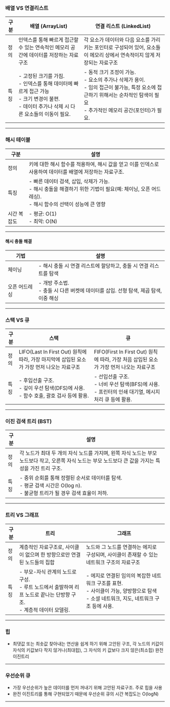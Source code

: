 ### 배열 VS 연결리스트

| 구분 | 배열 (ArrayList)                                                                                                                                | 연결 리스트 (LinkedList)                                                                                                                                                       |
| ---- | ----------------------------------------------------------------------------------------------------------------------------------------------- | ------------------------------------------------------------------------------------------------------------------------------------------------------------------------------ |
| 정의 | 인덱스를 통해 빠르게 접근할 수 있는 연속적인 메모리 공간에 데이터를 저장하는 자료구조                                                           | 각 요소가 데이터와 다음 요소를 가리키는 포인터로 구성되어 있어, 요소들이 메모리 상에서 연속적이지 않게 저장되는 자료구조                                                       |
| 특징 | - 고정된 크기를 가짐.<br>- 인덱스를 통해 데이터에 빠르게 접근 가능<br>- 크기 변경이 불편.<br>- 데이터 추가나 삭제 시 다른 요소들의 이동이 필요. | - 동적 크기 조정이 가능.<br>- 요소의 추가나 삭제가 용이.<br>- 임의 접근이 불가능, 특정 요소에 접근하기 위해서는 순차적인 탐색이 필요<br>- 추가적인 메모리 공간(포인터)가 필요. |

---

### 해시 테이블

| 구분        | 설명                                                                                                                                                 |
| ----------- | ---------------------------------------------------------------------------------------------------------------------------------------------------- |
| 정의        | 키에 대한 해시 함수를 적용하여, 해시 값을 얻고 이를 인덱스로 사용하여 데이터를 배열에 저장하는 자료구조.                                             |
| 특징        | - 빠른 데이터 검색, 삽입, 삭제가 가능.<br>- 해시 충돌을 해결하기 위한 기법이 필요(예: 체이닝, 오픈 어드레싱).<br>- 해시 함수의 선택이 성능에 큰 영향 |
| 시간 복잡도 | - 평균: O(1) <br>- 최악: O(N)                                                                                                                        |

---

#### 해시 충돌 해결

| 기법          | 설명                                                                                     |
| ------------- | ---------------------------------------------------------------------------------------- |
| 체이닝        | - 해시 충돌 시 연결 리스트에 할당하고, 충돌 시 연결 리스트를 탐색                        |
| 오픈 어드레싱 | - 개방 주소법. <br> - 충돌 시 다른 버켓에 데이터를 삽입. 선형 탐색, 제곱 탐색, 이중 해싱 |

---

### 스택 VS 큐

| 구분 | 스택                                                                                       | 큐                                                                                                     |
| ---- | ------------------------------------------------------------------------------------------ | ------------------------------------------------------------------------------------------------------ |
| 정의 | LIFO(Last In First Out) 원칙에 따라, 가장 마지막에 삽입된 요소가 가장 먼저 나오는 자료구조 | FIFO(First In First Out) 원칙에 따라, 가장 처음 삽입된 요소가 가장 먼저 나오는 자료구조                |
| 특징 | - 후입선출 구조.<br>- 깊이 우선 탐색(DFS)에 사용.<br>- 함수 호출, 괄호 검사 등에 활용.     | - 선입선출 구조.<br>- 너비 우선 탐색(BFS)에 사용.<br>- 프린터의 인쇄 대기열, 메시지 처리 큐 등에 활용. |

---

### 이진 검색 트리 (BST)

| 구분 | 설명                                                                                                                                                   |
| ---- | ------------------------------------------------------------------------------------------------------------------------------------------------------ |
| 정의 | 각 노드가 최대 두 개의 자식 노드를 가지며, 왼쪽 자식 노드는 부모 노드보다 작고, 오른쪽 자식 노드는 부모 노드보다 큰 값을 가지는 특성을 가진 트리 구조. |
| 특징 | - 중위 순회를 통해 정렬된 순서로 데이터를 탐색.<br>- 평균 검색 시간은 O(log n).<br>- 불균형 트리가 될 경우 검색 효율이 저하.                           |

---

### 트리 VS 그래프

| 구분 | 트리                                                                                                                   | 그래프                                                                                                                                     |
| ---- | ---------------------------------------------------------------------------------------------------------------------- | ------------------------------------------------------------------------------------------------------------------------------------------ |
| 정의 | 계층적인 자료구조로, 사이클이 없으며 한 방향으로만 연결된 노드들의 집합                                                | 노드와 그 노드를 연결하는 에지로 구성되며, 사이클이 존재할 수 있는 네트워크 구조의 자료구조                                                |
| 특징 | - 부모-자식 관계의 노드로 구성.<br>- 루트 노드에서 출발하여 리프 노드로 끝나는 단방향 구조.<br>- 계층적 데이터 모델링. | - 에지로 연결된 임의의 복잡한 네트워크 구조를 표현.<br>- 사이클이 가능, 양방향으로 탐색<br>- 소셜 네트워크, 지도, 네트워크 구조 등에 사용. |

---

### 힙

- 최댓값 또는 최솟값 찾아내는 연산을 쉽게 하기 위해 고안된 구조, 각 노드의 키값이 자식의 키값보다 작지 않거나(최대힙), 그 자식의 키 값보다 크지 않은(최소힙) 완전 이진트리

---

### 우선순위 큐

- 가장 우선순위가 높은 데이터를 먼저 꺼내기 위해 고안된 자료구조. 주로 힙을 사용
- 완전 이진트리를 통해 구현되었기 때문에 우선순위 큐의 시간 복잡도는 O(logN)

---
